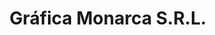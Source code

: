 ---
title: "Gráfica Monarca S.R.L."
url: /asuncion/grafica-monarca-s-r-l/
shop: material de oficina
---